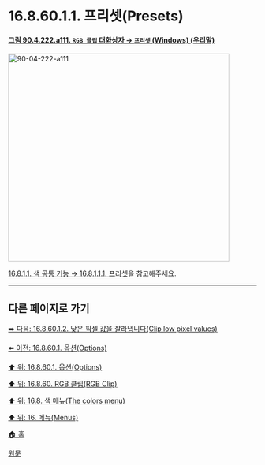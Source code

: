 # 16.8.60.1.1. 프리셋(Presets)

<a id="90-04-222-a111"></a>

#### [그림 90.4.222.a111. `RGB 클립` 대화상자 → `프리셋` (Windows) (우리말)](./90-04-0222-rgb_clip.md#90-04-222-a111)
<img width="448" height="422" alt="90-04-222-a111" src="https://github.com/user-attachments/assets/029b3d76-536d-4c12-96b6-556008c7971e" />

[16.8.1.1. 색 공통 기능 → 16.8.1.1.1. 프리셋](./16-08-01-01-01-presets.md)을 참고해주세요.

***

## 다른 페이지로 가기

[➡️ 다음: 16.8.60.1.2. 낮은 픽셀 값을 잘라냅니다(Clip low pixel values)](./16-08-60-01-02-clip_low_pixel_values.md)

[⬅️ 이전: 16.8.60.1. 옵션(Options)](./16-08-60-01-00-options.md)

[⬆️ 위: 16.8.60.1. 옵션(Options)](./16-08-60-01-00-options.md)

[⬆️ 위: 16.8.60. RGB 클립(RGB Clip)](./16-08-60-00-rgb-clip.md)

[⬆️ 위: 16.8. 색 메뉴(The colors menu)](./16-08-00-the-colors-menu.md)

[⬆️ 위: 16. 메뉴(Menus)](./16-00-menus.md)

[🏠 홈](./00-home.md)

[원문](https://docs.gimp.org/2.10/ko/gimp-filter-rgb-clip.html#idm34576)